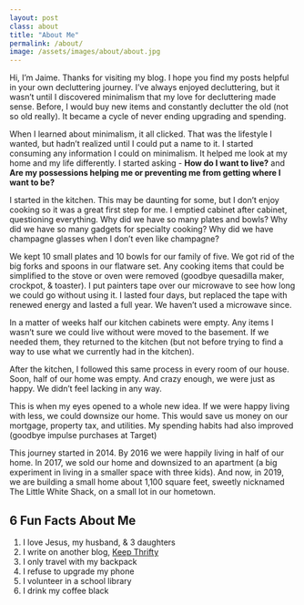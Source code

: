```yaml
---
layout: post
class: about
title: "About Me"
permalink: /about/
image: /assets/images/about/about.jpg
---
```


Hi, I’m Jaime. Thanks for visiting my blog. I hope you find my posts helpful in your own decluttering journey. I’ve always enjoyed decluttering, but it wasn’t until I discovered minimalism that my love for decluttering made sense. Before, I would buy new items and constantly declutter the old (not so old really). It became a cycle of never ending upgrading and spending.

When I learned about minimalism, it all clicked. That was the lifestyle I wanted, but hadn’t realized until I could put a name to it. I started consuming any information I could on minimalism. It helped me look at my home and my life differently. I started asking - __How do I want to live?__ and __Are my possessions helping me or preventing me from getting where I want to be?__

I started in the kitchen. This may be daunting for some, but I don’t enjoy cooking so it was a great first step for me. I emptied cabinet after cabinet, questioning everything. Why did we have so many plates and bowls? Why did we have so many gadgets for specialty cooking? Why did we have champagne glasses when I don’t even like champagne?

We kept 10 small plates and 10 bowls for our family of five. We got rid of the big forks and spoons in our flatware set. Any cooking items that could be simplified to the stove or oven were removed (goodbye quesadilla maker, crockpot, & toaster). I put painters tape over our microwave to see how long we could go without using it. I lasted four days, but replaced the tape with renewed energy and lasted a full year. We haven’t used a microwave since.

In a matter of weeks half our kitchen cabinets were empty. Any items I wasn’t sure we could live without were moved to the basement. If we needed them, they returned to the kitchen (but not before trying to find a way to use what we currently had in the kitchen).

After the kitchen, I followed this same process in every room of our house. Soon, half of our home was empty. And crazy enough, we were just as happy. We didn’t feel lacking in any way.

This is when my eyes opened to a whole new idea. If we were happy living with less, we could downsize our home. This would save us money on our mortgage, property tax, and  utilities. My spending habits had also improved (goodbye impulse purchases at Target)

This journey started in 2014. By 2016 we were happily living in half of our home. In 2017, we sold our home and downsized to an apartment (a big experiment in living in a smaller space with three kids). And now, in 2019, we are building a small home about 1,100 square feet, sweetly nicknamed The Little White Shack, on a small lot in our hometown.

<div class="fun-facts-container">
  <div class="fun-facts">
    <h2>6 Fun Facts About Me</h2>
    <ol>
      <li>I love Jesus, my husband, & 3 daughters</li>
      <li>I write on another blog, <a href="https://www.keepthrifty.com">Keep Thrifty</a></li>
      <li>I only travel with my backpack</li>
      <li>I refuse to upgrade my phone</li>
      <li>I volunteer in a school library</li>
      <li>I drink my coffee black</li>
    </ol>
  </div>
</div>
